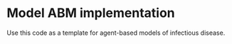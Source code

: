 # Model ABM implementation

Use this code as a template for agent-based models of infectious disease.
